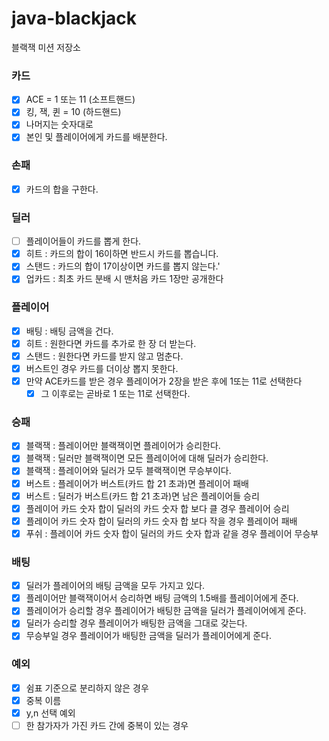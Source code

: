 # java-blackjack

블랙잭 미션 저장소


### 카드
- [X] ACE = 1 또는 11 (소프트핸드)
- [X] 킹, 잭, 퀸 = 10 (하드핸드)
- [X] 나머지는 숫자대로
- [x] 본인 및 플레이어에게 카드를 배분한다.

### 손패
- [x] 카드의 합을 구한다.

### 딜러
- [ ] 플레이어들이 카드를 뽑게 한다.
- [x] 히트 : 카드의 합이 16이하면 반드시 카드를 뽑습니다.
- [x] 스탠드 : 카드의 합이 17이상이면 카드를 뽑지 않는다.'
- [x] 업카드 : 최초 카드 분배 시 맨처음 카드 1장만 공개한다

### 플레이어
- [x] 배팅 : 배팅 금액을 건다.
- [x] 히트 : 원한다면 카드를 추가로 한 장 더 받는다.
- [x] 스탠드 : 원한다면 카드를 받지 않고 멈춘다.
- [x] 버스트인 경우 카드를 더이상 뽑지 못한다.
- [x] 만약 ACE카드를 받은 경우 플레이어가 2장을 받은 후에 1또는 11로 선택한다
  - [x] 그 이후로는 곧바로 1 또는 11로 선택한다.

### 승패
- [x] 블랙잭 : 플레이어만 블랙잭이면 플레이어가 승리한다.
- [x] 블랙잭 : 딜러만 블랙잭이면 모든 플레이어에 대해 딜러가 승리한다.
- [x] 블랙잭 : 플레이어와 딜러가 모두 블랙잭이면 무승부이다.
- [x] 버스트 : 플레이어가 버스트(카드 합 21 초과)면 플레이어 패배
- [x] 버스트 : 딜러가 버스트(카드 합 21 초과)면 남은 플레이어들 승리
- [x] 플레이어 카드 숫자 합이 딜러의 카드 숫자 합 보다 클 경우 플레이어 승리
- [x] 플레이어 카드 숫자 합이 딜러의 카드 숫자 합 보다 작을 경우 플레이어 패배
- [x] 푸쉬 : 플레이어 카드 숫자 합이 딜러의 카드 숫자 합과 같을 경우 플레이어 무승부

### 배팅
- [x] 딜러가 플레이어의 배팅 금액을 모두 가지고 있다.
- [x] 플레이어만 블랙잭이어서 승리하면 배팅 금액의 1.5배를 플레이어에게 준다.
- [x] 플레이어가 승리할 경우 플레이어가 배팅한 금액을 딜러가 플레이어에게 준다.
- [x] 딜러가 승리할 경우 플레이어가 배팅한 금액을 그대로 갖는다.
- [x] 무승부일 경우 플레이어가 배팅한 금액을 딜러가 플레이어에게 준다.

### 예외
- [x] 쉼표 기준으로 분리하지 않은 경우
- [x] 중복 이름
- [x] y,n 선택 예외
- [ ] 한 참가자가 가진 카드 간에 중복이 있는 경우
